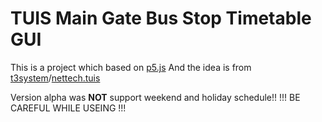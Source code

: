 # TUIS Main Gate Bus Stop Timetable GUI

This is a project which based on [p5.js](https://p5js.org/ "p5.js")
And the idea is from [t3system](https://t3.tuis.eric-lightning.info/ "t3system")/[nettech.tuis](https://www.nettech.tuis.ac.jp/ "nettech.tuis")

Version alpha was **NOT** support weekend and holiday schedule!!
!!! BE CAREFUL WHILE USEING !!!
